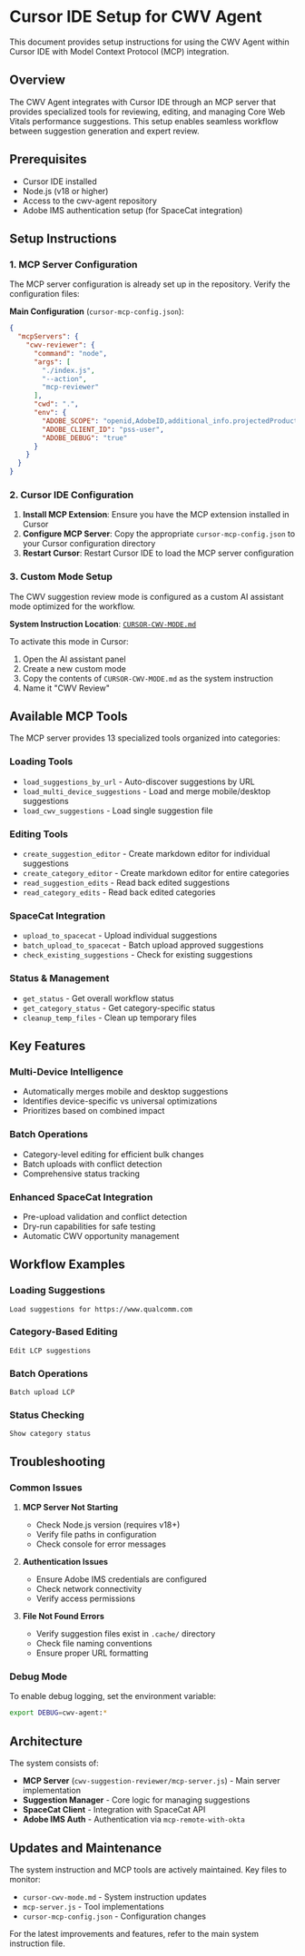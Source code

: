 # Cursor IDE Setup for CWV Agent

This document provides setup instructions for using the CWV Agent within Cursor IDE with Model Context Protocol (MCP) integration.

## Overview

The CWV Agent integrates with Cursor IDE through an MCP server that provides specialized tools for reviewing, editing, and managing Core Web Vitals performance suggestions. This setup enables seamless workflow between suggestion generation and expert review.

## Prerequisites

- Cursor IDE installed
- Node.js (v18 or higher)
- Access to the cwv-agent repository
- Adobe IMS authentication setup (for SpaceCat integration)

## Setup Instructions

### 1. MCP Server Configuration

The MCP server configuration is already set up in the repository. Verify the configuration files:

**Main Configuration** (`cursor-mcp-config.json`):
```json
{
  "mcpServers": {
    "cwv-reviewer": {
      "command": "node",
      "args": [
        "./index.js",
        "--action",
        "mcp-reviewer"
      ],
      "cwd": ".",
      "env": {
        "ADOBE_SCOPE": "openid,AdobeID,additional_info.projectedProductContext,additional_info.roles,read_organizations",
        "ADOBE_CLIENT_ID": "pss-user",
        "ADOBE_DEBUG": "true"
      }
    }
  }
} 
```

### 2. Cursor IDE Configuration

1. **Install MCP Extension**: Ensure you have the MCP extension installed in Cursor
2. **Configure MCP Server**: Copy the appropriate `cursor-mcp-config.json` to your Cursor configuration directory
3. **Restart Cursor**: Restart Cursor IDE to load the MCP server configuration

### 3. Custom Mode Setup

The CWV suggestion review mode is configured as a custom AI assistant mode optimized for the workflow.

**System Instruction Location**: [`CURSOR-CWV-MODE.md`](../../CURSOR-CWV-MODE.md)

To activate this mode in Cursor:
1. Open the AI assistant panel
2. Create a new custom mode
3. Copy the contents of `CURSOR-CWV-MODE.md` as the system instruction
4. Name it "CWV Review"

## Available MCP Tools

The MCP server provides 13 specialized tools organized into categories:

### Loading Tools
- `load_suggestions_by_url` - Auto-discover suggestions by URL
- `load_multi_device_suggestions` - Load and merge mobile/desktop suggestions  
- `load_cwv_suggestions` - Load single suggestion file

### Editing Tools
- `create_suggestion_editor` - Create markdown editor for individual suggestions
- `create_category_editor` - Create markdown editor for entire categories
- `read_suggestion_edits` - Read back edited suggestions
- `read_category_edits` - Read back edited categories

### SpaceCat Integration
- `upload_to_spacecat` - Upload individual suggestions
- `batch_upload_to_spacecat` - Batch upload approved suggestions
- `check_existing_suggestions` - Check for existing suggestions

### Status & Management
- `get_status` - Get overall workflow status
- `get_category_status` - Get category-specific status
- `cleanup_temp_files` - Clean up temporary files

## Key Features

### Multi-Device Intelligence
- Automatically merges mobile and desktop suggestions
- Identifies device-specific vs universal optimizations
- Prioritizes based on combined impact

### Batch Operations
- Category-level editing for efficient bulk changes
- Batch uploads with conflict detection
- Comprehensive status tracking

### Enhanced SpaceCat Integration
- Pre-upload validation and conflict detection
- Dry-run capabilities for safe testing
- Automatic CWV opportunity management

## Workflow Examples

### Loading Suggestions
```
Load suggestions for https://www.qualcomm.com
```

### Category-Based Editing
```
Edit LCP suggestions
```

### Batch Operations
```
Batch upload LCP
```

### Status Checking
```
Show category status
```

## Troubleshooting

### Common Issues

1. **MCP Server Not Starting**
   - Check Node.js version (requires v18+)
   - Verify file paths in configuration
   - Check console for error messages

2. **Authentication Issues**
   - Ensure Adobe IMS credentials are configured
   - Check network connectivity
   - Verify access permissions

3. **File Not Found Errors**
   - Verify suggestion files exist in `.cache/` directory
   - Check file naming conventions
   - Ensure proper URL formatting

### Debug Mode

To enable debug logging, set the environment variable:
```bash
export DEBUG=cwv-agent:*
```

## Architecture

The system consists of:
- **MCP Server** (`cwv-suggestion-reviewer/mcp-server.js`) - Main server implementation
- **Suggestion Manager** - Core logic for managing suggestions
- **SpaceCat Client** - Integration with SpaceCat API
- **Adobe IMS Auth** - Authentication via `mcp-remote-with-okta`

## Updates and Maintenance

The system instruction and MCP tools are actively maintained. Key files to monitor:
- `cursor-cwv-mode.md` - System instruction updates
- `mcp-server.js` - Tool implementations
- `cursor-mcp-config.json` - Configuration changes

For the latest improvements and features, refer to the main system instruction file. 